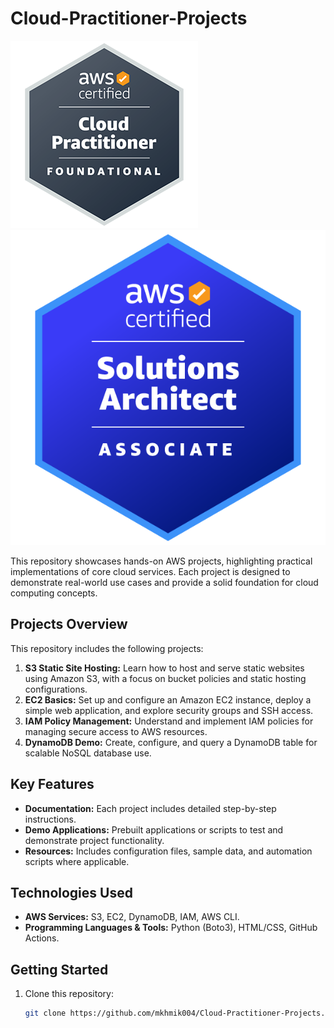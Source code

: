 # **Cloud-Practitioner-Projects** 

![AWS Certified Cloud Practitioner Badge](assets/AWS-Certified-Cloud-Practitioner_badge.634f8a21af2e0e956ed8905a72366146ba22b74c.png) ![mu saa](assets/saa.png)


This repository showcases hands-on AWS projects, highlighting practical implementations of core cloud services. Each project is designed to demonstrate real-world use cases and provide a solid foundation for cloud computing concepts.

## **Projects Overview**  
This repository includes the following projects:  
1. **S3 Static Site Hosting:** Learn how to host and serve static websites using Amazon S3, with a focus on bucket policies and static hosting configurations.  
2. **EC2 Basics:** Set up and configure an Amazon EC2 instance, deploy a simple web application, and explore security groups and SSH access.  
3. **IAM Policy Management:** Understand and implement IAM policies for managing secure access to AWS resources.  
4. **DynamoDB Demo:** Create, configure, and query a DynamoDB table for scalable NoSQL database use.  

## **Key Features**  
- **Documentation:** Each project includes detailed step-by-step instructions.  
- **Demo Applications:** Prebuilt applications or scripts to test and demonstrate project functionality.  
- **Resources:** Includes configuration files, sample data, and automation scripts where applicable.  

## **Technologies Used**  
- **AWS Services:** S3, EC2, DynamoDB, IAM, AWS CLI.  
- **Programming Languages & Tools:** Python (Boto3), HTML/CSS, GitHub Actions.  

## **Getting Started**  
1. Clone this repository:  
   ```bash  
   git clone https://github.com/mkhmik004/Cloud-Practitioner-Projects.git  
